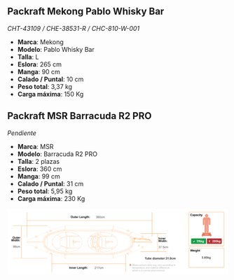 ## Packraft Mekong Pablo Whisky Bar
*CHT-43109 / CHE-38531-R / CHC-810-W-001*
* **Marca**: Mekong
* **Modelo**: Pablo Whisky Bar
* **Talla**: L
* **Eslora**: 265 cm
* **Manga**: 90 cm
* **Calado / Puntal**: 10 cm
* **Peso total**: 3,37 kg
* **Carga máxima**: 150 Kg

## Packraft MSR Barracuda R2 PRO
*Pendiente*
* **Marca**: MSR
* **Modelo**: Barracuda R2 PRO
* **Talla**: 2 plazas
* **Eslora**: 360 cm
* **Manga**: 99 cm
* **Calado / Puntal**: 31 cm
* **Peso total**: 5,95 kg
* **Carga máxima**: 230 Kg

![](./images/Barracuda-R2-Pro-1.svg)